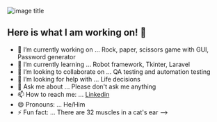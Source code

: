 ![image title](https://rushter.com/counter.svg)
## Here is what I am working on! 👋

- 🔭 I’m currently working on ... Rock, paper, scissors game with GUI, Password generator
- 🌱 I’m currently learning ... Robot framework, Tkinter, Laravel
- 👯 I’m looking to collaborate on ... QA testing and automation testing 
- 🤔 I’m looking for help with ... Life decisions
- 💬 Ask me about ... Please don't ask me anything
- 📫 How to reach me: ... [Linkedin](https://www.linkedin.com/in/milan-grujicic-20ba05110/)
- 😄 Pronouns: ... He/Him
- ⚡ Fun fact: ... There are 32 muscles in a cat's ear
-->
